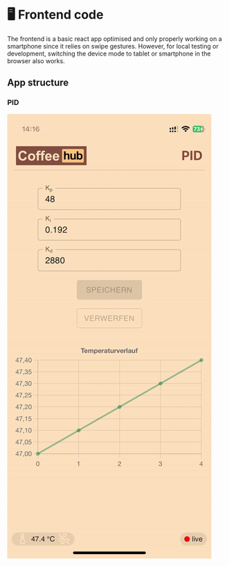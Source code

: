 # 🖥️ Frontend code
The frontend is a basic react app optimised and only properly working on a smartphone since it relies on swipe gestures. However, for local testing or development, switching the device mode to tablet or smartphone in the browser also works.

## App structure

### PID
![temperature_curve.gif](..%2Fassets%2Fanimations%2Ftemperature_curve.gif)
